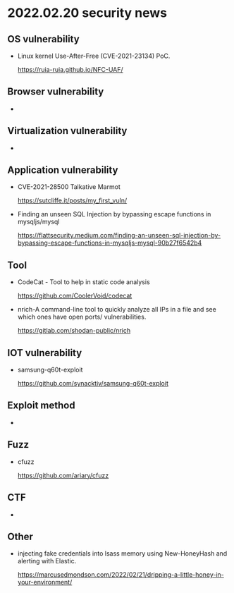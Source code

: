 # 2022.02.20 security news

## OS vulnerability 

* Linux kernel Use-After-Free (CVE-2021-23134) PoC.

  https://ruia-ruia.github.io/NFC-UAF/

## Browser vulnerability

* 

## Virtualization vulnerability

* 

## Application vulnerability 

* CVE-2021-28500 Talkative Marmot

  https://sutcliffe.it/posts/my_first_vuln/

* Finding an unseen SQL Injection by bypassing escape functions in mysqljs/mysql

  https://flattsecurity.medium.com/finding-an-unseen-sql-injection-by-bypassing-escape-functions-in-mysqljs-mysql-90b27f6542b4

## Tool

* CodeCat - Tool to help in static code analysis

  https://github.com/CoolerVoid/codecat

* nrich-A command-line tool to quickly analyze all IPs in a file and see which ones have open ports/ vulnerabilities. 

  https://gitlab.com/shodan-public/nrich

## IOT vulnerability 

* samsung-q60t-exploit

  https://github.com/synacktiv/samsung-q60t-exploit

## Exploit method

* 

## Fuzz

* cfuzz

  https://github.com/ariary/cfuzz

## CTF

* 

## Other

* injecting fake credentials into lsass memory using New-HoneyHash and alerting with Elastic.

  https://marcusedmondson.com/2022/02/21/dripping-a-little-honey-in-your-environment/
